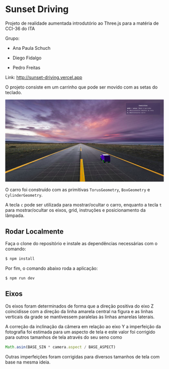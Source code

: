 # Sunset Driving

Projeto de realidade aumentada introdutório ao Three.js para a matéria de CCI-36 do ITA

Grupo:

-   Ana Paula Schuch

-   Diego Fidalgo

-   Pedro Freitas

Link: http://sunset-driving.vercel.app

O projeto consiste em um carrinho que pode ser movido com as setas do teclado.

![](public/tela.png)

O carro foi construído com as primitivas `TorusGeometry`, `BoxGeometry` e `CylinderGeometry`.

A tecla `c` pode ser utilizada para mostrar/ocultar o carro, enquanto a tecla `t` para mostrar/ocultar os eixos, grid, instruções e posicionamento da lâmpada.

## Rodar Localmente

Faça o clone do repositório e instale as dependências necessárias com o comando:

```bash
$ npm install
```

Por fim, o comando abaixo roda a aplicação:

```bash
$ npm run dev
```

## Eixos

Os eixos foram determinados de forma que a direção positiva do eixo Z coincidisse com a direção da linha amarela central na figura e as linhas verticais da grade se mantivessem paralelas às linhas amarelas laterais.

A correção da inclinação da câmera em relação ao eixo Y a imperfeição da fotografia foi estimada para um aspecto de tela e este valor foi corrigido para outros tamanhos de tela através do seu seno como

```js
Math.asin(BASE_SIN * camera.aspect / BASE_ASPECT)
```

Outras imperfeições foram corrigidas para diversos tamanhos de tela com base na mesma ideia.
